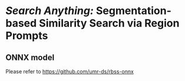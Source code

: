 # *Search Anything:* Segmentation-based Similarity Search via Region Prompts


## ONNX model

Please refer to https://github.com/umr-ds/rbss-onnx

